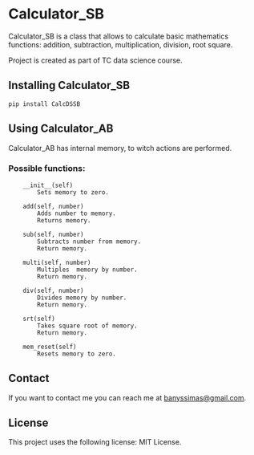 # Calculator_SB



Calculator_SB is a class that allows to calculate basic mathematics functions:
addition, subtraction, multiplication, division, root square.

Project is created as part of TC data science course.

## Installing Calculator_SB

`pip install CalcDSSB
`
## Using Calculator_AB

Calculator_AB has internal memory, to witch actions are performed.

### Possible functions:
        __init__(self)
            Sets memory to zero.

        add(self, number)
            Adds number to memory.
            Returns memory.

        sub(self, number)
            Subtracts number from memory.
            Return memory.

        multi(self, number)
            Multiples  memory by number.
            Return memory.

        div(self, number)
            Divides memory by number.
            Return memory.

        srt(self)
            Takes square root of memory.
            Return memory.

        mem_reset(self)
            Resets memory to zero.

## Contact

If you want to contact me you can reach me at banyssimas@gmail.com.

## License

This project uses the following license: MIT License.